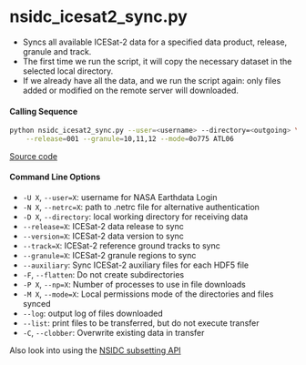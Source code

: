 nsidc_icesat2_sync.py
=====================

 - Syncs all available ICESat-2 data for a specified data product, release, granule and track.  
 - The first time we run the script, it will copy the necessary dataset in the selected local directory.  
 - If we already have all the data, and we run the script again: only files added or modified on the remote server will downloaded.  

#### Calling Sequence
```bash
python nsidc_icesat2_sync.py --user=<username> --directory=<outgoing> \
	--release=001 --granule=10,11,12 --mode=0o775 ATL06
```
[Source code](https://github.com/tsutterley/read-ICESat-2/blob/master/scripts/nsidc_icesat2_sync.py)  

#### Command Line Options
 - `-U X`, `--user=X`: username for NASA Earthdata Login  
 - `-N X`, `--netrc=X`: path to .netrc file for alternative authentication  
 - `-D X`, `--directory`: local working directory for receiving data  
 - `--release=X`: ICESat-2 data release to sync  
 - `--version=X`: ICESat-2 data version to sync  
 - `--track=X`: ICESat-2 reference ground tracks to sync  
 - `--granule=X`: ICESat-2 granule regions to sync  
 - `--auxiliary`: Sync ICESat-2 auxiliary files for each HDF5 file  
 - `-F`, `--flatten`: Do not create subdirectories  
 - `-P X`, `--np=X`: Number of processes to use in file downloads  
 - `-M X`, `--mode=X`: Local permissions mode of the directories and files synced  
 - `--log`: output log of files downloaded  
 - `--list`: print files to be transferred, but do not execute transfer  
 - `-C`, `--clobber`: Overwrite existing data in transfer  

Also look into using the [NSIDC subsetting API](https://github.com/tsutterley/nsidc-subsetter)  
